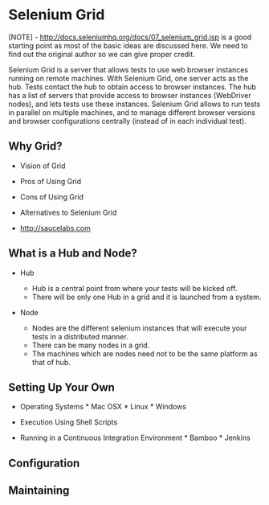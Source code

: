 Selenium Grid
=============
[NOTE] - http://docs.seleniumhq.org/docs/07_selenium_grid.jsp is a good starting point as most of the basic ideas are discussed here. We need to find out the original author so we can give proper credit.

Selenium Grid is a server that allows tests to use web browser instances running on remote machines. With Selenium Grid, one server acts as the hub. Tests contact the hub to obtain access to browser instances. The hub has a list of servers that provide access to browser instances (WebDriver nodes), and lets tests use these instances. Selenium Grid allows to run tests in parallel on multiple machines, and to manage different browser versions and browser configurations centrally (instead of in each individual test).

Why Grid?
---------

* Vision of Grid

* Pros of Using Grid

* Cons of Using Grid

* Alternatives to Selenium Grid
 - http://saucelabs.com

<!-- Parallelization and Multiple Environments -->

What is a Hub and Node?
-----------------------

* Hub
	* Hub is a central point from where your tests will be kicked off.
	* There will be only one Hub in a grid and it is launched from a system.

* Node
	* Nodes are the different selenium instances that will execute your tests in a distributed manner.
	* There can be many nodes in a grid.
	* The machines which are nodes need not to be the same platform as that of hub.


Setting Up Your Own
-------------------

* Operating Systems
      * Mac OSX
      * Linux
      * Windows

* Execution Using Shell Scripts

* Running in a Continuous Integration Environment
      * Bamboo
      * Jenkins


Configuration
-------------


Maintaining
-----------
